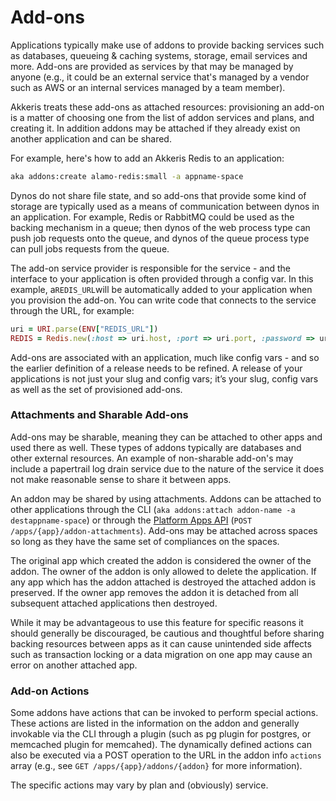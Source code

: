 # Add-ons

Applications typically make use of addons to provide backing services such as databases, queueing & caching systems, storage, email services and more. Add-ons are provided as services by that may be managed by anyone \(e.g., it could be an external service that's managed by a vendor such as AWS or an internal services managed by a team member\).

Akkeris treats these add-ons as attached resources: provisioning an add-on is a matter of choosing one from the list of addon services and plans, and creating it.  In addition addons may be attached if they already exist on another application and can be shared.

For example, here's how to add an Akkeris Redis to an application:

```bash
aka addons:create alamo-redis:small -a appname-space
```

Dynos do not share file state, and so add-ons that provide some kind of storage are typically used as a means of communication between dynos in an application. For example, Redis or RabbitMQ could be used as the backing mechanism in a queue; then dynos of the web process type can push job requests onto the queue, and dynos of the queue process type can pull jobs requests from the queue.

The add-on service provider is responsible for the service - and the interface to your application is often provided through a config var. In this example, a`REDIS_URL`will be automatically added to your application when you provision the add-on. You can write code that connects to the service through the URL, for example:

```ruby
uri = URI.parse(ENV["REDIS_URL"])
REDIS = Redis.new(:host => uri.host, :port => uri.port, :password => uri.password)
```

Add-ons are associated with an application, much like config vars - and so the earlier definition of a release needs to be refined. A release of your applications is not just your slug and config vars; it’s your slug, config vars as well as the set of provisioned add-ons.

### Attachments and Sharable Add-ons

Add-ons may be sharable, meaning they can be attached to other apps and used there as well.  These types of addons typically are databases and other external resources.  An example of non-sharable add-on's may include a papertrail log drain service due to the nature of the service it does not make reasonable sense to share it between apps.

An addon may be shared by using attachments. Addons can be attached to other applications through the CLI \(`aka addons:attach addon-name -a destappname-space`\) or through the [Platform Apps API](/architecture/apps-api.md) \(`POST /apps/{app}/addon-attachments`\). Add-ons may be attached across spaces so long as they have the same set of compliances on the spaces.

The original app which created the addon is considered the owner of the addon.  The owner of the addon is only allowed to delete the application.  If any app which has the addon attached is destroyed the attached addon is preserved.  If the owner app removes the addon it is detached from all subsequent attached applications then destroyed.

While it may be advantageous to use this feature for specific reasons it should generally be discouraged, be cautious and thoughtful before sharing backing resources between apps as it can cause unintended side affects such as transaction locking or a data migration on one app may cause an error on another attached app.

### Add-on Actions

Some addons have actions that can be invoked to perform special actions.  These actions are listed in the information on the addon and generally invokable via the CLI through a plugin \(such as pg plugin for postgres, or memcached plugin for memcahed\).  The dynamically defined actions can also be executed via a POST operation to the URL in the addon info `actions` array \(e.g., see `GET /apps/{app}/addons/{addon}` for more information\).

The specific actions may vary by plan and \(obviously\) service.

